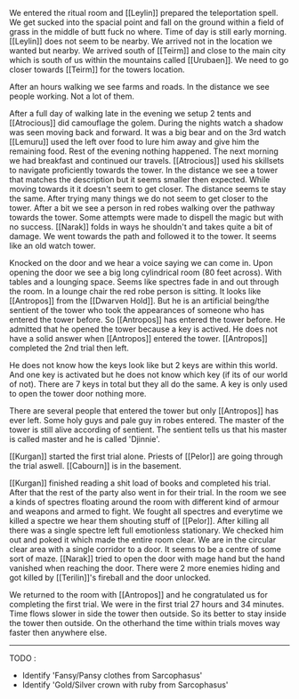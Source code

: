 We entered the ritual room and [[Leylin]] prepared the teleportation spell. We get sucked into the spacial point and fall on the ground within a field of grass in the middle of butt fuck no where. Time of day is still early morning. [[Leylin]] does not seem to be nearby. We arrived not in the location we wanted but nearby. We arrived south of [[Teirm]] and close to the main city which is south of us within the mountains called [[Urubaen]]. We need to go closer towards [[Teirm]] for the towers location.

After an hours walking we see farms and roads. In the distance we see people working. Not a lot of them.

After a full day of walking late in the evening we setup 2 tents and [[Atrocious]] did camouflage the golem. During the nights watch a shadow was seen moving back and forward. It was a big bear and on the 3rd watch [[Lemuru]] used the left over food to lure him away and give him the remaining food. Rest of the evening nothing happened. The next morning we had breakfast and continued our travels. [[Atrocious]] used his skillsets to navigate proficiently towards the tower. In the distance we see a tower that matches the description but it seems smaller then expected. While moving towards it it doesn't seem to get closer. The distance seems te stay the same. After trying many things we do not seem to get closer to the tower. After a bit we see a person in red robes walking over the pathway towards the tower. Some attempts were made to dispell the magic but with no success. [[Narak]] folds in ways he shouldn't and takes quite a bit of damage. We went towards the path and followed it to the tower. It seems like an old watch tower. 

Knocked on the door and we hear a voice saying we can come in. Upon opening the door we see a big long cylindrical room (80 feet across). With tables and a lounging space. Seems like spectres fade in and out through the room. In a lounge chair the red robe person is sitting. It looks like [[Antropos]] from the [[Dwarven Hold]]. But he is an artificial being/the sentient of the tower who took the appearances of someone who has entered the tower before. So [[Antropos]] has entered the tower before. He admitted that he opened the tower because a key is actived. He does not have a solid answer when [[Antropos]] entered the tower. [[Antropos]] completed the 2nd trial then left.

He does not know how the keys look like but 2 keys are within this world. And one key is activated but he does not know which key (if its of our world of not). There are 7 keys in total but they all do the same. A key is only used to open the tower door nothing more.

There are several people that entered the tower but only [[Antropos]] has ever left. Some holy guys and pale guy in robes entered. The master of the tower is still alive according of sentient. The sentient tells us that his master is called master and he is called 'Djinnie'.

[[Kurgan]] started the first trial alone.
Priests of [[Pelor]] are going through the trial aswell.
[[Cabourn]] is in the basement.

[[Kurgan]] finished reading a shit load of books and completed his trial.
After that the rest of the party also went in for their trial. In the room we see a kinds of spectres floating around the room with different kind of armour and weapons and armed to fight. We fought all spectres and everytime we killed a spectre we hear them shouting stuff of [[Pelor]]. After killing all there was a single spectre left full emotionless stationary. We checked him out and poked it which made the entire room clear. We are in the circular clear area with a single corridor to a door. It seems to be a centre of some sort of maze. [[Narak]] tried to open the door with mage hand but the hand vanished when reaching the door. There were 2 more enemies hiding and got killed by [[Terilin]]'s fireball and the door unlocked.

We returned to the room with [[Antropos]] and he congratulated us for completing the first trial. We were in the first trial 27 hours and 34 minutes. Time flows slower in side the tower then outside. So its better to stay inside the tower then outside. On the otherhand the time within trials moves way faster then anywhere else. 

___
TODO : 
- Identify 'Fansy/Pansy clothes from Sarcophasus'
- Identify 'Gold/Silver crown with ruby from Sarcophasus'
